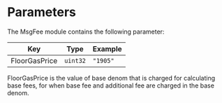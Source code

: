 
<!--
order: 6
-->

# Parameters

The MsgFee module contains the following parameter:

| Key                    | Type     | Example                           |
|------------------------|----------|-----------------------------------|
| FloorGasPrice          | `uint32` | `"1905"`                          |


FloorGasPrice is the value of base denom that is charged for calculating base fees, for when base fee and additional fee are charged in the base denom.

